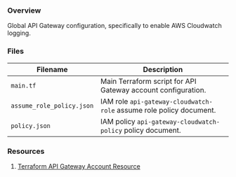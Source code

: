 ### Overview

Global API Gateway configuration, specifically to enable AWS Cloudwatch logging.

### Files

| Filename                  | Description                                                                                      |
|---------------------------|--------------------------------------------------------------------------------------------------|
| `main.tf`                 | Main Terraform script for API Gateway account configuration.                                     |
| `assume_role_policy.json` | IAM role `api-gateway-cloudwatch-role` assume role policy document.                              |
| `policy.json`             | IAM policy `api-gateway-cloudwatch-policy` policy document.                                      |

### Resources

1. [Terraform API Gateway Account Resource](https://registry.terraform.io/providers/hashicorp/aws/latest/docs/resources/api_gateway_account)